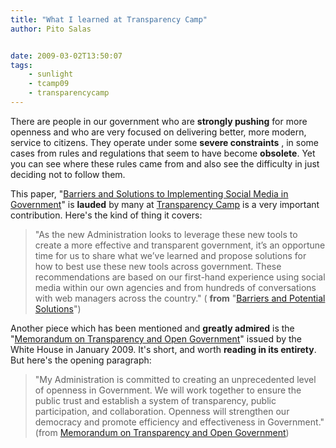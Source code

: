 ```yaml
---
title: "What I learned at Transparency Camp"
author: Pito Salas


date: 2009-03-02T13:50:07
tags:
    - sunlight
    - tcamp09
    - transparencycamp
---
```




There are people in our government who are **strongly pushing** for more
openness and who are very focused on delivering better, more modern, service
to citizens. They operate under some **severe constraints** , in some cases
from rules and regulations that seem to have become **obsolete**. Yet you can
see where these rules came from and also see the difficulty in just deciding
not to follow them.

This paper, "[Barriers and Solutions to Implementing Social Media in
Government](<http://www.usa.gov/webcontent/about/documents.shtml#barriers>)"
is **lauded** by many at [Transparency Camp](<http://transparencycamp.org/>)
is a very important contribution. Here's the kind of thing it covers:

> "As the new Administration looks to leverage these new tools to create a
> more effective and transparent government, it’s an opportune time for us to
> share what we’ve learned and propose solutions for how to best use these new
> tools across government. These recommendations are based on our first-hand
> experience using social media within our own agencies and from hundreds of
> conversations with web managers across the country." ( **from** "[Barriers
> and Potential
> Solutions](<http://www.usa.gov/webcontent/documents/SocialMediaFed%20Govt_BarriersPotentialSolutions.pdf>)")

Another piece which has been mentioned and **greatly admired** is the
"[Memorandum on Transparency and Open
Government](<http://www.whitehouse.gov/the_press_office/TransparencyandOpenGovernment/>)"
issued by the White House in January 2009. It's short, and worth **reading in
its entirety**. But here's the opening paragraph:

> "My Administration is committed to creating an unprecedented level of
> openness in Government. We will work together to ensure the public trust and
> establish a system of transparency, public participation, and collaboration.
> Openness will strengthen our democracy and promote efficiency and
> effectiveness in Government." (from [Memorandum on Transparency and Open
> Government](<http://www.whitehouse.gov/the_press_office/TransparencyandOpenGovernment/>))


